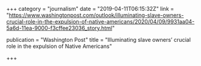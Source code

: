 +++
category = "journalism"
date = "2019-04-11T06:15:32Z"
link = "https://www.washingtonpost.com/outlook/illuminating-slave-owners-crucial-role-in-the-expulsion-of-native-americans/2020/04/09/9931aa04-5a6d-11ea-9000-f3cffee23036_story.html"

publication = "Washington Post"
title = "Illuminating slave owners’ crucial role in the expulsion of Native Americans"

+++
